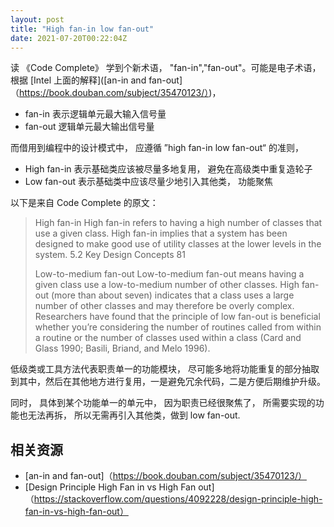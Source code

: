 ```yaml
---
layout: post
title: "High fan-in low fan-out"
date: 2021-07-20T00:22:04Z
---
```

读 《Code Complete》 学到个新术语， "fan-in","fan-out"。可能是电子术语， 根据 [Intel 上面的解释]([an-in and fan-out]（https://book.douban.com/subject/35470123/）)，

- fan-in 表示逻辑单元最大输入信号量
- fan-out 逻辑单元最大输出信号量

而借用到编程中的设计模式中， 应遵循 ”high fan-in low fan-out“ 的准则， 

- High fan-in 表示基础类应该被尽量多地复用， 避免在高级类中重复造轮子
- Low fan-out 表示基础类中应该尽量少地引入其他类， 功能聚焦

以下是来自 Code Complete 的原文：

> High fan-in High fan-in refers to having a high number of classes that use a given
> class. High fan-in implies that a system has been designed to make good use of utility
> classes at the lower levels in the system.
> 5.2 Key Design Concepts 81
>
> Low-to-medium fan-out Low-to-medium fan-out means having a given class use a
> low-to-medium number of other classes. High fan-out (more than about seven) indicates that a class uses a large number of other classes and may therefore be overly
> complex. Researchers have found that the principle of low fan-out is beneficial
> whether you’re considering the number of routines called from within a routine or the
> number of classes used within a class (Card and Glass 1990; Basili, Briand, and Melo
> 1996). 


低级类或工具方法代表职责单一的功能模块， 尽可能多地将功能重复的部分抽取到其中，然后在其他地方进行复用，一是避免冗余代码，二是方便后期维护升级。

同时， 具体到某个功能单一的单元中， 因为职责已经很聚焦了， 所需要实现的功能也无法再拆， 所以无需再引入其他类，做到 low fan-out.



## 相关资源

- [an-in and fan-out]（https://book.douban.com/subject/35470123/）
- [Design Principle High Fan in vs High Fan out]（https://stackoverflow.com/questions/4092228/design-principle-high-fan-in-vs-high-fan-out）
